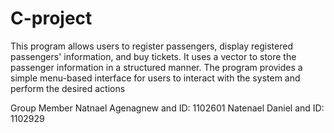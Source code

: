 # C-project 
This program allows users to register passengers, display registered passengers' information, and buy tickets. 
It uses a vector to store the passenger information in a structured manner. The program provides a simple menu-based interface 
for users to interact with the system and perform the desired actions

Group Member
Natnael Agenagnew and ID: 1102601
Natenael Daniel and ID: 1102929
